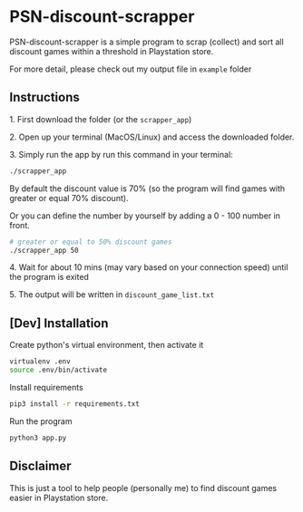 # PSN-discount-scrapper

PSN-discount-scrapper is a simple program to scrap (collect) and sort all discount games within a threshold in Playstation store.

For more detail, please check out my output file in `example` folder

## Instructions

1.&nbsp;First download the folder (or the `scrapper_app`)

2.&nbsp;Open up your terminal (MacOS/Linux) and access the downloaded folder.

3.&nbsp;Simply run the app by run this command in your terminal:

```bash
./scrapper_app
```

By default the discount value is 70% (so the program will find games with greater or equal 70% discount).

Or you can define the number by yourself by adding a 0 - 100 number in front.

```bash
# greater or equal to 50% discount games
./scrapper_app 50
```

4.&nbsp;Wait for about 10 mins (may vary based on your connection speed) until the program is exited

5.&nbsp;The output will be written in `discount_game_list.txt`

## [Dev] Installation

Create python's virtual environment, then activate it

```bash
virtualenv .env
source .env/bin/activate
```

Install requirements

```bash
pip3 install -r requirements.txt
```

Run the program

```bash
python3 app.py
```

## Disclaimer

This is just a tool to help people (personally me) to find discount games easier in Playstation store.
